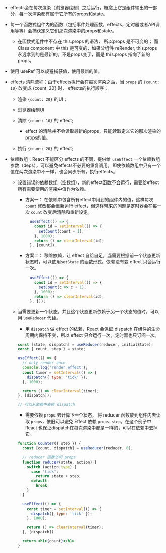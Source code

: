 - effects会在每次渲染（浏览器绘制）之后运行，概念上它是组件输出的一部分，每一次渲染都有属于它所有的props和state。

- 每一个函数式组件内的函数（包括事件处理函数，effects，定时器或者API调用等等）会捕获定义它们那次渲染中的props和state。

  - 在函数式组件中不存在 this.props 的语法， 所以props 是不可变的； 而 Class component 中 this 是可变的，如果父组件 reRender, this.props 永远拿到的是最新的，不是props变了，而是 this.props 指向了新的props。

- 使用 useRef 可以规避捕获值，使用最新的值。

- effects 清除流程：由于effects执行会在每次渲染之后，当 `props` 的 `{count: 10}` 改变成 {count: 20} 时， effects的执行顺序：
  - 渲染 `{count: 20}` 的UI；

  - 浏览器绘制UI

  - 清除 `{count: 10}` 的 effect;

    - effect 的清除并不会读取最新的props，只能读取定义它的那次渲染的props的值。

  - 执行 `{count: 20}` 的 effect;

- 依赖数组：React 不能区分 effects 的不同，提供给 `useEffect` 一个依赖数组参数（deps），可以避免effects不必要的重复调用。即使依赖数组中只有一个值在两次渲染中不一样，也会同步所有，执行effects。

  - 设置错误的依赖数组（空数组），新的effect函数不会运行，需要给effect所有需要使用的渲染中值作为依赖。

    - 方案一： 在依赖中包含所有effect中用到的组件内的值，这样每次 `count` 修改都会重新运行 effect，但这样带来的问题是定时器会在每一次 `count` 改变后清除和重新设定。

      ```jsx
        useEffect(() => {
          const id = setInterval(() => {
            setCount(count + 1);
          }, 1000);
          return () => clearInterval(id);
        }, [count]);
      ```
    - 方案二： 移除依赖，让 effect 自给自足。当需要根据前一个状态更新状态时，可以使用`setState` 的函数形式。依赖没有变 effect 只会运行一次。

      ```jsx
        useEffect(() => {
          const id = setInterval(() => {
            setCount(c => c + 1);
          }, 1000);
          return () => clearInterval(id);
        }, []);
      ```
  - 当需要更新一个状态，并且这个状态更新依赖于另一个状态的值时，可以用 `useReducer` 代替。

    - 用 `dispatch` 做 effect 的依赖，React 会保证 dispatch 在组件的生命周期内保持不变，所以 effect 只会运行一次，定时器也只订阅一次。

    ```jsx
    const [state, dispatch] = useReducer(reducer, initialState);
    const { count, step } = state;

    useEffect(() => {
      // only render once
      console.log('render effect');
      const timer = setInterval(() => {
        dispatch({ type: 'tick' });
      }, 1000);

      return () => clearInterval(timer);
    }, [dispatch]);

    // 可以从依赖中去掉 dispatch
    ```

    - 需要依赖 `props` 去计算下一个状态， 将 reducer 函数放到组件内去读取 `props`，依旧可以避免 Effect 依赖 `props.step`。在这个例子中 React 也保证dispatch在每次渲染中都是一样的，可以在依赖中去掉它。

    ```jsx
    function Counter({ step }) {
      const [count, dispatch] = useReducer(reducer, 0);

      // reducer 函数访问 props
      function reducer(state, action) {
        switch (action.type) {
          case 'tick':
            return state + step;
          default:
            break;
        }
      }

      useEffect(() => {
        const timer = setInterval(() => {
          dispatch({ type: 'tick' });
        }, 1000);

        return () => clearInterval(timer);
      }, [dispatch])

      return <h1>{count}</h1>
    }
    ```